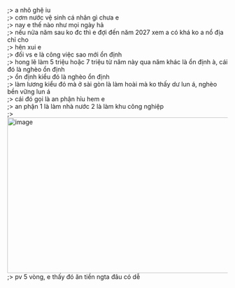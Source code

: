 ;> a nhô ghệ iu<br>
;> cơm nước vệ sinh cá nhân gì chưa e<br>
;> nay e thế nào như mọi ngày hả<br>
;> nếu nửa năm sau ko đc thì e đợi đến năm 2027 xem a có khá ko a nổ địa chỉ cho<br>
;> hên xui e<br>
;> đối vs e là công việc sao mới ổn định<br>
;> hong lẽ làm 5 triệu hoặc 7 triệu từ năm này qua năm khác là ổn định à, cái đó là nghèo ổn định<br>
;> ổn định kiểu đó là nghèo ổn định<br>
;> làm lương kiểu đó mà ở sài gòn là làm hoài mà ko thấy dư lun á, nghèo bền vững lun á<br>
;> cái đó gọi là an phận hỉu hem e<br>
;> an phận 1 là làm nhà nước 2 là làm khu công nghiệp<br>
;> <img width="1001" height="357" alt="image" src="https://github.com/user-attachments/assets/cba001ab-acda-43b7-a230-1e6b06a695a1" /><br>
;> pv 5 vòng, e thấy đó ăn tiền ngta đâu có dễ
